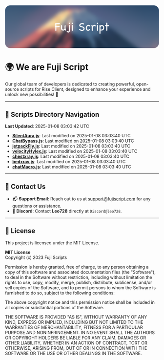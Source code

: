 ![Banner](.github/b.webp)

# 🌍 **We are Fuji Script**

Our global team of developers is dedicated to creating powerful, open-source scripts for Rise Client, designed to enhance your experience and unlock new possibilities! 🌟

---
<!-- SCRIPTS_NAVIGATION_START -->
## 📂 **Scripts Directory Navigation**

**Last Updated**: 2025-01-08 03:03:42 UTC

- **[SilentAura.js](scripts/SilentAura.js)**: Last modified on 2025-01-08 03:03:40 UTC
- **[ChatBypass.js](scripts/ChatBypass.js)**: Last modified on 2025-01-08 03:03:40 UTC
- **[jetpackFly.js](scripts/jetpackFly.js)**: Last modified on 2025-01-08 03:03:40 UTC
- **[velocityHylex.js](scripts/velocityHylex.js)**: Last modified on 2025-01-08 03:03:40 UTC
- **[chestxray.js](scripts/chestxray.js)**: Last modified on 2025-01-08 03:03:40 UTC
- **[bedxray.js](scripts/bedxray.js)**: Last modified on 2025-01-08 03:03:40 UTC
- **[chatMacro.js](scripts/chatMacro.js)**: Last modified on 2025-01-08 03:03:40 UTC

<!-- SCRIPTS_NAVIGATION_END -->

---

## 💬 **Contact Us**  
- 📬 **Support Email**: Reach out to us at [support@fujiscript.com](mailto:support@fujiscript.com) for any questions or assistance.  
- 💬 **Discord**: Contact **Leo728** directly at `Discord@leo728`.

---

## 📜 **License**

This project is licensed under the MIT License.  

**MIT License**  
Copyright (c) 2023 Fuji Scripts  

Permission is hereby granted, free of charge, to any person obtaining a copy of this software and associated documentation files (the "Software"), to deal in the Software without restriction, including without limitation the rights to use, copy, modify, merge, publish, distribute, sublicense, and/or sell copies of the Software, and to permit persons to whom the Software is furnished to do so, subject to the following conditions:  

The above copyright notice and this permission notice shall be included in all copies or substantial portions of the Software.  

THE SOFTWARE IS PROVIDED "AS IS", WITHOUT WARRANTY OF ANY KIND, EXPRESS OR IMPLIED, INCLUDING BUT NOT LIMITED TO THE WARRANTIES OF MERCHANTABILITY, FITNESS FOR A PARTICULAR PURPOSE AND NONINFRINGEMENT. IN NO EVENT SHALL THE AUTHORS OR COPYRIGHT HOLDERS BE LIABLE FOR ANY CLAIM, DAMAGES OR OTHER LIABILITY, WHETHER IN AN ACTION OF CONTRACT, TORT OR OTHERWISE, ARISING FROM, OUT OF OR IN CONNECTION WITH THE SOFTWARE OR THE USE OR OTHER DEALINGS IN THE SOFTWARE.  
